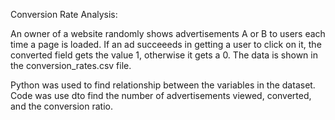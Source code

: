 Conversion Rate Analysis: 

An owner of a website randomly shows advertisements A or B to users each time a page is loaded. If an ad succeeeds in getting a user to click on it, the converted field gets the value 1, otherwise it gets a 0. The data is shown in the conversion_rates.csv file. 

Python was used to find relationship between the variables in the dataset. Code was use dto find the number of advertisements viewed, converted, and the conversion ratio. 
